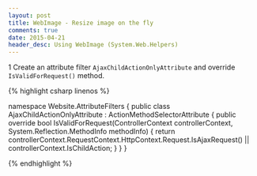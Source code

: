 ```yaml
---
layout: post
title: WebImage - Resize image on the fly
comments: true
date: 2015-04-21
header_desc: Using WebImage (System.Web.Helpers)
---
```

<p><span class="step">1</span> Create an attribute filter <code>AjaxChildActionOnlyAttribute</code> and override <code>IsValidForRequest()</code> method.</p>

{% highlight csharp linenos %}

namespace Website.AttributeFilters
{
    public class AjaxChildActionOnlyAttribute : ActionMethodSelectorAttribute
    {
        public override bool IsValidForRequest(ControllerContext controllerContext, System.Reflection.MethodInfo methodInfo)
        {
            return controllerContext.RequestContext.HttpContext.Request.IsAjaxRequest() || controllerContext.IsChildAction;
        }
    }
}

{% endhighlight %}
